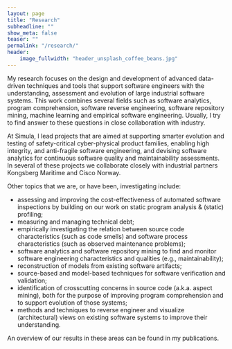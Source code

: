 ```yaml
---
layout: page
title: "Research"
subheadline: ""
show_meta: false
teaser: ""
permalink: "/research/"
header:
    image_fullwidth: "header_unsplash_coffee_beans.jpg"
---
```


My research focuses on the design and development of advanced data-driven techniques and tools that support software engineers with the understanding, assessment and evolution of large industrial software systems. This work combines several fields such as software analytics, program comprehension, software reverse engineering, software repository mining, machine learning and empirical software engineering.  Usually, I try to find answer to these questions in close collaboration with industry.

At Simula, I lead projects that are aimed at supporting smarter evolution and testing of safety-critical cyber-physical product families, enabling high integrity, and anti-fragile software engineering, and devising software analytics for continuous software quality and maintainability assessments. In several of these projects we collaborate closely with industrial partners Kongsberg Maritime and Cisco Norway.

Other topics that we are, or have been, investigating include:

* assessing and improving the cost-effectiveness of automated software inspections by building on our work on static program analysis & (static) profiling;
* measuring and managing technical debt;
* empirically investigating the relation between source code characteristics (such as code smells) and software process characteristics (such as observed maintenance problems);
* software analytics and software repository mining to find and monitor software engineering characteristics and qualities (e.g., maintainability);
* reconstruction of models from existing software artifacts;
* source-based and model-based techniques for software verification and validation;
* identification of crosscutting concerns in source code (a.k.a. aspect mining), both for the purpose of improving program comprehension and to support evolution of those systems;
* methods and techniques to reverse engineer and visualize (architectural) views on existing software systems to improve their understanding.

An overview of our results in these areas can be found in my publications.

